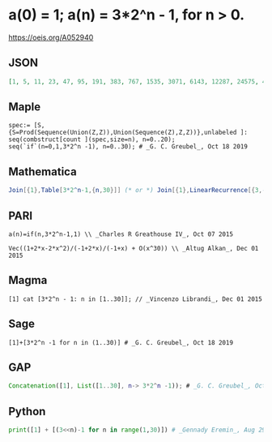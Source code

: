 # a\(0\) \= 1; a\(n\) \= 3\*2^n \- 1, for n \> 0\.
https://oeis.org/A052940
## JSON
```JSON
[1, 5, 11, 23, 47, 95, 191, 383, 767, 1535, 3071, 6143, 12287, 24575, 49151, 98303, 196607, 393215, 786431, 1572863, 3145727, 6291455, 12582911, 25165823, 50331647, 100663295, 201326591, 402653183, 805306367, 1610612735, 3221225471, 6442450943, 12884901887]
```
## Maple
```Maple
spec:= [S,{S=Prod(Sequence(Union(Z,Z)),Union(Sequence(Z),Z,Z))},unlabeled ]: seq(combstruct[count ](spec,size=n), n=0..20);
seq(`if`(n=0,1,3*2^n -1), n=0..30); # _G. C. Greubel_, Oct 18 2019
```
## Mathematica
```Mathematica
Join[{1},Table[3*2^n-1,{n,30}]] (* or *) Join[{1},LinearRecurrence[{3,-2},{5,11},30]] (* _Harvey P. Dale_, Mar 07 2015 *)
```
## PARI
```PARI
a(n)=if(n,3*2^n-1,1) \\ _Charles R Greathouse IV_, Oct 07 2015
```
```PARI
Vec((1+2*x-2*x^2)/(-1+2*x)/(-1+x) + O(x^30)) \\ _Altug Alkan_, Dec 01 2015
```
## Magma
```Magma
[1] cat [3*2^n - 1: n in [1..30]]; // _Vincenzo Librandi_, Dec 01 2015
```
## Sage
```Sage
[1]+[3*2^n -1 for n in (1..30)] # _G. C. Greubel_, Oct 18 2019
```
## GAP
```GAP
Concatenation([1], List([1..30], n-> 3*2^n -1)); # _G. C. Greubel_, Oct 18 2019
```
## Python
```Python
print([1] + [(3<<n)-1 for n in range(1,30)]) # _Gennady Eremin_, Aug 29 2023
```
